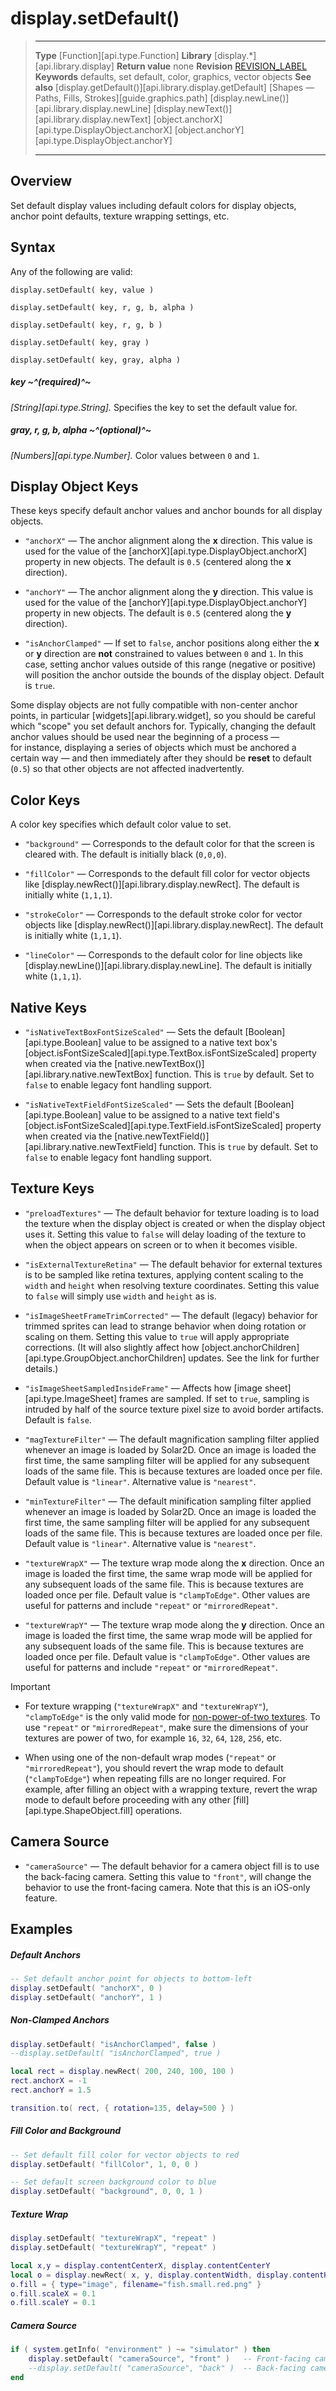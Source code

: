 
# display.setDefault()

> --------------------- ------------------------------------------------------------------------------------------
> __Type__              [Function][api.type.Function]
> __Library__           [display.*][api.library.display]
> __Return value__      none
> __Revision__          [REVISION_LABEL](REVISION_URL)
> __Keywords__          defaults, set default, color, graphics, vector objects
> __See also__          [display.getDefault()][api.library.display.getDefault]
>						[Shapes &mdash; Paths, Fills, Strokes][guide.graphics.path]
>						[display.newLine()][api.library.display.newLine]
>						[display.newText()][api.library.display.newText]
>						[object.anchorX][api.type.DisplayObject.anchorX]
>						[object.anchorY][api.type.DisplayObject.anchorY]
> --------------------- ------------------------------------------------------------------------------------------


## Overview

Set default display values including default colors for display objects, anchor point defaults, texture wrapping settings, etc.

## Syntax

Any of the following are valid:

	display.setDefault( key, value )

	display.setDefault( key, r, g, b, alpha )

	display.setDefault( key, r, g, b )

	display.setDefault( key, gray )

	display.setDefault( key, gray, alpha )

##### key ~^(required)^~
_[String][api.type.String]._ Specifies the key to set the default value for.

##### gray, r, g, b, alpha ~^(optional)^~
_[Numbers][api.type.Number]._ Color values between `0` and `1`.


## Display Object Keys

These keys specify default anchor values and anchor bounds for all display objects.

* `"anchorX"` — The anchor alignment along the __x__ direction. This value is used for the value of the [anchorX][api.type.DisplayObject.anchorX] property in new objects. The default is `0.5` (centered along the __x__ direction).

* `"anchorY"` — The anchor alignment along the __y__ direction. This value is used for the value of the [anchorY][api.type.DisplayObject.anchorY] property in new objects. The default is `0.5` (centered along the __y__ direction).

* `"isAnchorClamped"` — If set to `false`, anchor positions along either the __x__ or __y__ direction are __not__ constrained to values between `0` and `1`. In this case, setting anchor values outside of this range (negative or positive) will position the anchor outside the bounds of the display object. Default is `true`.

<div class="docs-tip-outer docs-tip-color-alert">
<div class="docs-tip-inner-left">
<div class="fa fa-exclamation-circle" style="font-size: 35px;"></div>
</div>
<div class="docs-tip-inner-right">

Some display objects are not fully compatible with <nobr>non-center</nobr> anchor points, in particular [widgets][api.library.widget], so you should be careful which "scope" you set default anchors for. Typically, changing the default anchor values should be used near the beginning of a process&nbsp;&mdash; for&nbsp;instance, displaying a series of objects which must be anchored a certain way&nbsp;&mdash; and then immediately after they should be __reset__ to default (`0.5`) so that other objects are not affected inadvertently.

</div>
</div>


## Color Keys

A color key specifies which default color value to set.

* `"background"` — Corresponds to the default color for that the screen is cleared with. The default is initially black (`0,0,0`).

* `"fillColor"` — Corresponds to the default fill color for vector objects like [display.newRect()][api.library.display.newRect]. The default is initially white (`1,1,1`).

* `"strokeColor"` — Corresponds to the default stroke color for vector objects like [display.newRect()][api.library.display.newRect]. The default is initially white (`1,1,1`).

* `"lineColor"` — Corresponds to the default color for line objects like [display.newLine()][api.library.display.newLine]. The default is initially white (`1,1,1`).


## Native Keys

* `"isNativeTextBoxFontSizeScaled"` — Sets the default [Boolean][api.type.Boolean] value to be assigned to a native text box's [object.isFontSizeScaled][api.type.TextBox.isFontSizeScaled] property when created via the [native.newTextBox()][api.library.native.newTextBox] function. This is `true` by default. Set to `false` to enable legacy font handling support.

* `"isNativeTextFieldFontSizeScaled"` — Sets the default [Boolean][api.type.Boolean] value to be assigned to a native text field's [object.isFontSizeScaled][api.type.TextField.isFontSizeScaled] property when created via the [native.newTextField()][api.library.native.newTextField] function. This is `true` by default. Set to `false` to enable legacy font handling support.


## Texture Keys

* `"preloadTextures"` — The default behavior for texture loading is to load the texture when the display object is created or when the display object uses it. Setting this value to `false` will delay loading of the texture to when the object appears on screen or to when it becomes visible.

* `"isExternalTextureRetina"` — The default behavior for external textures is to be sampled like retina textures, applying content scaling to the `width` and `height` when resolving texture coordinates. Setting
this value to `false` will simply use `width` and `height` as is.

* `"isImageSheetFrameTrimCorrected"` — The default (legacy) behavior for trimmed sprites can lead to strange behavior when doing rotation or scaling on them. Setting this value to `true` will apply appropriate
corrections. (It will also slightly affect how [object.anchorChildren][api.type.GroupObject.anchorChildren] updates. See the link for further details.)

* `"isImageSheetSampledInsideFrame"` — Affects how [image sheet][api.type.ImageSheet] frames are sampled. If set to `true`, sampling is intruded by half of the source texture pixel size to avoid border artifacts. Default is `false`.

* `"magTextureFilter"` — The default magnification sampling filter applied whenever an image is loaded by Solar2D. Once an image is loaded the first time, the same sampling filter will be applied for any subsequent loads of the same file. This is because textures are loaded once per file. Default value is `"linear"`. Alternative value is `"nearest"`.

* `"minTextureFilter"` — The default minification sampling filter applied whenever an image is loaded by Solar2D. Once an image is loaded the first time, the same sampling filter will be applied for any subsequent loads of the same file. This is because textures are loaded once per file. Default value is `"linear"`. Alternative value is `"nearest"`.

* `"textureWrapX"` — The texture wrap mode along the __x__ direction. Once an image is loaded the first time, the same wrap mode will be applied for any subsequent loads of the same file. This is because textures are loaded once per file. Default value is `"clampToEdge"`. Other values are useful for patterns and include `"repeat"` or `"mirroredRepeat"`.

* `"textureWrapY"` — The texture wrap mode along the __y__ direction. Once an image is loaded the first time, the same wrap mode will be applied for any subsequent loads of the same file. This is because textures are loaded once per file. Default value is `"clampToEdge"`. Other values are useful for patterns and include `"repeat"` or `"mirroredRepeat"`.

<div class="guide-notebox-imp">
<div class="notebox-title-imp">Important</div>

* For texture wrapping (`"textureWrapX"` and `"textureWrapY"`), `"clampToEdge"` is the only valid mode for [non-power-of-two textures](https://www.khronos.org/opengl/wiki/NPOT_Texture). To use `"repeat"` or `"mirroredRepeat"`, make sure the dimensions of your textures are power of two, for example `16`, `32`, `64`, `128`, `256`, etc.

* When using one of the non-default wrap modes (`"repeat"` or `"mirroredRepeat"`), you should revert the wrap mode to default (`"clampToEdge"`) when repeating fills are no longer required. For example, after filling an object with a wrapping texture, revert the wrap mode to default before proceeding with any other [fill][api.type.ShapeObject.fill] operations.

</div>

## Camera Source

* `"cameraSource"` — The default behavior for a camera object fill is to use the back-facing camera. Setting this value to `"front"`, will change the behavior to use the <nobr>front-facing</nobr> camera. Note that this is an <nobr>iOS-only</nobr> feature.


## Examples

##### Default Anchors

``````lua
-- Set default anchor point for objects to bottom-left
display.setDefault( "anchorX", 0 )
display.setDefault( "anchorY", 1 )
``````

##### Non-Clamped Anchors

``````lua
display.setDefault( "isAnchorClamped", false )
--display.setDefault( "isAnchorClamped", true )

local rect = display.newRect( 200, 240, 100, 100 )
rect.anchorX = -1
rect.anchorY = 1.5

transition.to( rect, { rotation=135, delay=500 } )
``````

##### Fill Color and Background

``````lua
-- Set default fill color for vector objects to red
display.setDefault( "fillColor", 1, 0, 0 )

-- Set default screen background color to blue
display.setDefault( "background", 0, 0, 1 )
``````


##### Texture Wrap

``````lua
display.setDefault( "textureWrapX", "repeat" )
display.setDefault( "textureWrapY", "repeat" )

local x,y = display.contentCenterX, display.contentCenterY
local o = display.newRect( x, y, display.contentWidth, display.contentHeight )
o.fill = { type="image", filename="fish.small.red.png" }
o.fill.scaleX = 0.1
o.fill.scaleY = 0.1
``````

##### Camera Source

``````lua
if ( system.getInfo( "environment" ) ~= "simulator" ) then
	display.setDefault( "cameraSource", "front" )   -- Front-facing camera
	--display.setDefault( "cameraSource", "back" )  -- Back-facing camera
end
``````
